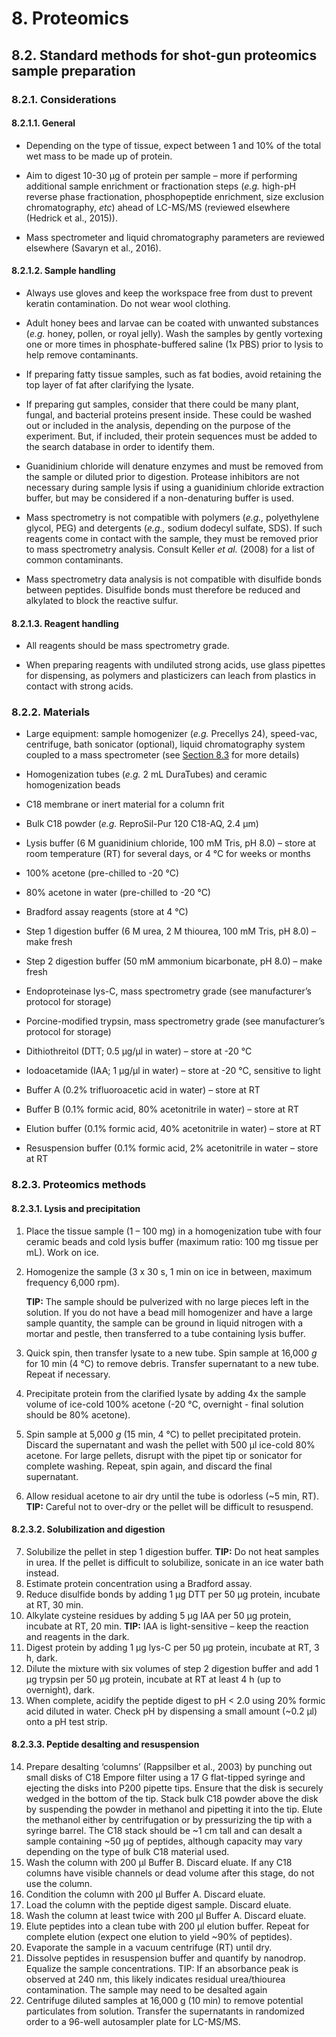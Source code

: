 # 8. Proteomics

## 8.2. Standard methods for shot-gun proteomics sample preparation

### 8.2.1. Considerations

#### 8.2.1.1. General

-   Depending on the type of tissue, expect between 1 and 10% of the total wet mass to be made up of protein.

-   Aim to digest 10-30 µg of protein per sample – more if performing additional sample enrichment or fractionation steps (*e.g.* high-pH reverse phase fractionation, phosphopeptide enrichment, size exclusion chromatography, *etc*) ahead of LC-MS/MS (reviewed elsewhere (Hedrick et al., 2015)).

-   Mass spectrometer and liquid chromatography parameters are reviewed elsewhere (Savaryn et al., 2016).

#### 8.2.1.2. Sample handling

-   Always use gloves and keep the workspace free from dust to prevent keratin contamination. Do not wear wool clothing.

-   Adult honey bees and larvae can be coated with unwanted substances (*e.g.* honey, pollen, or royal jelly). Wash the samples by gently vortexing one or more times in phosphate-buffered saline (1x PBS) prior to lysis to help remove contaminants.

-   If preparing fatty tissue samples, such as fat bodies, avoid retaining the top layer of fat after clarifying the lysate.

-   If preparing gut samples, consider that there could be many plant, fungal, and bacterial proteins present inside. These could be washed out or included in the analysis, depending on the purpose of the experiment. But, if included, their protein sequences must be added to the search database in order to identify them.

-   Guanidinium chloride will denature enzymes and must be removed from the sample or diluted prior to digestion. Protease inhibitors are not necessary during sample lysis if using a guanidinium chloride extraction buffer, but may be considered if a non-denaturing buffer is used.

-   Mass spectrometry is not compatible with polymers (*e.g.,* polyethylene glycol, PEG) and detergents (*e.g.,* sodium dodecyl sulfate, SDS). If such reagents come in contact with the sample, they must be removed prior to mass spectrometry analysis. Consult Keller *et al.* (2008) for a list of common contaminants.

-   Mass spectrometry data analysis is not compatible with disulfide bonds between peptides. Disulfide bonds must therefore be reduced and alkylated to block the reactive sulfur.

#### 8.2.1.3. Reagent handling

-   All reagents should be mass spectrometry grade.

-   When preparing reagents with undiluted strong acids, use glass pipettes for dispensing, as polymers and plasticizers can leach from plastics in contact with strong acids.

### 8.2.2. Materials

-   Large equipment: sample homogenizer (*e.g.* Precellys 24), speed-vac, centrifuge, bath sonicator (optional), liquid chromatography system coupled to a mass spectrometer (see [Section 8.3](https://youneedawiki.com/app/page/1P7sIeW90jmj7uJZsREt6Nri6uJqZ_kMk7re0aR0YqRo?p=1rc183pyLOH9HstkT14kQP-SXKx-dffa2) for more details)

-   Homogenization tubes (*e.g.* 2 mL DuraTubes) and ceramic homogenization beads

-   C18 membrane or inert material for a column frit

-   Bulk C18 powder (*e.g.* ReproSil-Pur 120 C18-AQ, 2.4 µm)

-   Lysis buffer (6 M guanidinium chloride, 100 mM Tris, pH 8.0) – store at room temperature (RT) for several days, or 4 °C for weeks or months

-   100% acetone (pre-chilled to -20 °C)

-   80% acetone in water (pre-chilled to -20 °C)

-   Bradford assay reagents (store at 4 °C)

-   Step 1 digestion buffer (6 M urea, 2 M thiourea, 100 mM Tris, pH 8.0) – make fresh

-   Step 2 digestion buffer (50 mM ammonium bicarbonate, pH 8.0) – make fresh

-   Endoproteinase lys-C, mass spectrometry grade (see manufacturer’s protocol for storage)

-   Porcine-modified trypsin, mass spectrometry grade (see manufacturer’s protocol for storage)

-   Dithiothreitol (DTT; 0.5 µg/µl in water) – store at -20 °C

-   Iodoacetamide (IAA; 1 µg/µl in water) – store at -20 °C, sensitive to light

-   Buffer A (0.2% trifluoroacetic acid in water) – store at RT

-   Buffer B (0.1% formic acid, 80% acetonitrile in water) – store at RT

-   Elution buffer (0.1% formic acid, 40% acetonitrile in water) – store at RT

-   Resuspension buffer (0.1% formic acid, 2% acetonitrile in water – store at RT

### 8.2.3. Proteomics methods

#### 8.2.3.1. Lysis and precipitation

1.  Place the tissue sample (1 – 100 mg) in a homogenization tube with four ceramic beads and cold lysis buffer (maximum ratio: 100 mg tissue per mL). Work on ice.

2.  Homogenize the sample (3 x 30 s, 1 min on ice in between, maximum frequency 6,000 rpm).

    **TIP:** The sample should be pulverized with no large pieces left in the solution. If you do not have a bead mill homogenizer and have a large sample quantity, the sample can be ground in liquid nitrogen with a mortar and pestle, then transferred to a tube containing lysis buffer.

3.  Quick spin, then transfer lysate to a new tube. Spin sample at 16,000 *g* for 10 min (4 °C) to remove debris. Transfer supernatant to a new tube. Repeat if necessary.

4.  Precipitate protein from the clarified lysate by adding 4x the sample volume of ice-cold 100% acetone (-20 °C, overnight - final solution should be 80% acetone).

5.  Spin sample at 5,000 *g* (15 min, 4 °C) to pellet precipitated protein. Discard the supernatant and wash the pellet with 500 µl ice-cold 80% acetone. For large pellets, disrupt with the pipet tip or sonicator for complete washing. Repeat, spin again, and discard the final supernatant.

6.  Allow residual acetone to air dry until the tube is odorless (~5 min, RT). **TIP:** Careful not to over-dry or the pellet will be difficult to resuspend.

#### 8.2.3.2. Solubilization and digestion

7.  Solubilize the pellet in step 1 digestion buffer. **TIP:** Do not heat samples in urea. If the pellet is difficult to solubilize, sonicate in an ice water bath instead.
8.  Estimate protein concentration using a Bradford assay.
9.  Reduce disulfide bonds by adding 1 µg DTT per 50 µg protein, incubate at RT, 30 min.
10. Alkylate cysteine residues by adding 5 µg IAA per 50 µg protein, incubate at RT, 20 min. **TIP:** IAA is light-sensitive – keep the reaction and reagents in the dark.
11. Digest protein by adding 1 µg lys-C per 50 µg protein, incubate at RT, 3 h, dark.
12. Dilute the mixture with six volumes of step 2 digestion buffer and add 1 µg trypsin per 50 µg protein, incubate at RT at least 4 h (up to overnight), dark.
13. When complete, acidify the peptide digest to pH < 2.0 using 20% formic acid diluted in water. Check pH by dispensing a small amount (~0.2 μl) onto a pH test strip.

#### 8.2.3.3. Peptide desalting and resuspension

14. Prepare desalting ‘columns’ (Rappsilber et al., 2003) by punching out small disks of C18 Empore filter using a 17 G flat-tipped syringe and ejecting the disks into P200 pipette tips. Ensure that the disk is securely wedged in the bottom of the tip. Stack bulk C18 powder above the disk by suspending the powder in methanol and pipetting it into the tip. Elute the methanol either by centrifugation or by pressurizing the tip with a syringe barrel. The C18 stack should be ~1 cm tall and can desalt a sample containing ~50 µg of peptides, although capacity may vary depending on the type of bulk C18 material used.
15. Wash the column with 200 µl Buffer B. Discard eluate. If any C18 columns have visible channels or dead volume after this stage, do not use the column.
16. Condition the column with 200 µl Buffer A. Discard eluate.
17. Load the column with the peptide digest sample. Discard eluate.
18. Wash the column at least twice with 200 µl Buffer A. Discard eluate.
19. Elute peptides into a clean tube with 200 µl elution buffer. Repeat for complete elution (expect one elution to yield ~90% of peptides).
20. Evaporate the sample in a vacuum centrifuge (RT) until dry.
21. Dissolve peptides in resuspension buffer and quantify by nanodrop. Equalize the sample concentrations. TIP: If an absorbance peak is observed at 240 nm, this likely indicates residual urea/thiourea contamination. The sample may need to be desalted again
22. Centrifuge diluted samples at 16,000 g (10 min) to remove potential particulates from solution. Transfer the supernatants in randomized order to a 96-well autosampler plate for LC-MS/MS.
